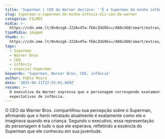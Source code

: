 ```yaml
---
title: 'Superman | CEO da Warner declara: ''É o Superman da minha infância'''
slug: superman-o-superman-da-minha-infncia-diz-ceo-da-warner
categoria: FILMES
midia: >-
  https://cdn.ome.lt/0n4nzgk-J22Av4Tw-fEAcZUG9Gc=/480x360/smart/extras/conteudos/Design_sem_nome_-_2025-04-11T191457.668.png
tipoMidia: imagem
thumb: >-
  https://cdn.ome.lt/0n4nzgk-J22Av4Tw-fEAcZUG9Gc=/480x360/smart/extras/conteudos/Design_sem_nome_-_2025-04-11T191457.668.png
tags:
  - Superman
  - Warner Bros
  - CEO
  - infância
  - especial-Superman
keywords: 'Superman, Warner Bros, CEO, infância'
author: Pablo Moura
data: '2025-04-11T22:55:01.469Z'
resumo: >-
  O executivo da Warner expressa que o personagem corresponde exatamente às suas
  expectativas de infância.
---
```


O CEO da Warner Bros. compartilhou sua percepção sobre o Superman, afirmando que o herói retratado atualmente é exatamente como ele o imaginava quando era criança. Segundo o executivo, essa representação do personagem é tudo o que ele esperava, refletindo a essência do Superman que ele conheceu em sua juventude.
